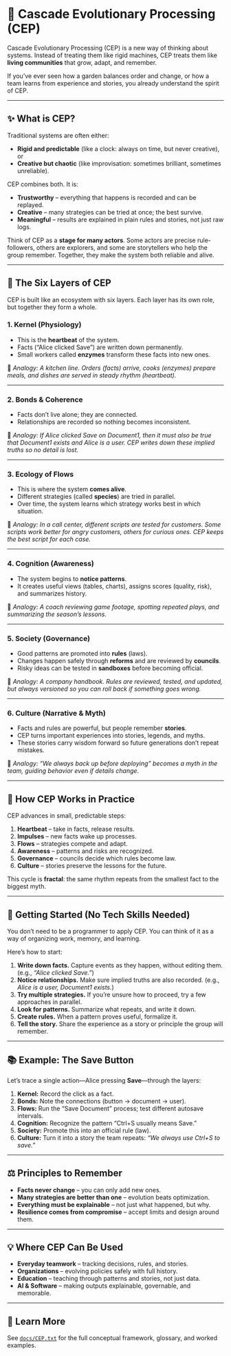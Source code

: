 # 🌱 Cascade Evolutionary Processing (CEP)

Cascade Evolutionary Processing (CEP) is a new way of thinking about systems.
Instead of treating them like rigid machines, CEP treats them like **living communities** that grow, adapt, and remember.

If you’ve ever seen how a garden balances order and change, or how a team learns from experience and stories, you already understand the spirit of CEP.

---

## ✨ What is CEP?

Traditional systems are often either:

* **Rigid and predictable** (like a clock: always on time, but never creative), or
* **Creative but chaotic** (like improvisation: sometimes brilliant, sometimes unreliable).

CEP combines both. It is:

* **Trustworthy** – everything that happens is recorded and can be replayed.
* **Creative** – many strategies can be tried at once; the best survive.
* **Meaningful** – results are explained in plain rules and stories, not just raw logs.

Think of CEP as a **stage for many actors**. Some actors are precise rule-followers, others are explorers, and some are storytellers who help the group remember. Together, they make the system both reliable and alive.

---

## 🧬 The Six Layers of CEP

CEP is built like an ecosystem with six layers. Each layer has its own role, but together they form a whole.

### 1. Kernel (Physiology)

* This is the **heartbeat** of the system.
* Facts (“Alice clicked Save”) are written down permanently.
* Small workers called **enzymes** transform these facts into new ones.

🔎 *Analogy: A kitchen line. Orders (facts) arrive, cooks (enzymes) prepare meals, and dishes are served in steady rhythm (heartbeat).*

---

### 2. Bonds & Coherence

* Facts don’t live alone; they are connected.
* Relationships are recorded so nothing becomes inconsistent.

🔎 *Analogy: If Alice clicked Save on Document1, then it must also be true that Document1 exists and Alice is a user. CEP writes down these implied truths so no detail is lost.*

---

### 3. Ecology of Flows

* This is where the system **comes alive**.
* Different strategies (called **species**) are tried in parallel.
* Over time, the system learns which strategy works best in which situation.

🔎 *Analogy: In a call center, different scripts are tested for customers. Some scripts work better for angry customers, others for curious ones. CEP keeps the best script for each case.*

---

### 4. Cognition (Awareness)

* The system begins to **notice patterns**.
* It creates useful views (tables, charts), assigns scores (quality, risk), and summarizes history.

🔎 *Analogy: A coach reviewing game footage, spotting repeated plays, and summarizing the season’s lessons.*

---

### 5. Society (Governance)

* Good patterns are promoted into **rules** (laws).
* Changes happen safely through **reforms** and are reviewed by **councils**.
* Risky ideas can be tested in **sandboxes** before becoming official.

🔎 *Analogy: A company handbook. Rules are reviewed, tested, and updated, but always versioned so you can roll back if something goes wrong.*

---

### 6. Culture (Narrative & Myth)

* Facts and rules are powerful, but people remember **stories**.
* CEP turns important experiences into stories, legends, and myths.
* These stories carry wisdom forward so future generations don’t repeat mistakes.

🔎 *Analogy: “We always back up before deploying” becomes a myth in the team, guiding behavior even if details change.*

---

## 🔄 How CEP Works in Practice

CEP advances in small, predictable steps:

1. **Heartbeat** – take in facts, release results.
2. **Impulses** – new facts wake up processes.
3. **Flows** – strategies compete and adapt.
4. **Awareness** – patterns and risks are recognized.
5. **Governance** – councils decide which rules become law.
6. **Culture** – stories preserve the lessons for the future.

This cycle is **fractal**: the same rhythm repeats from the smallest fact to the biggest myth.

---

## 🚀 Getting Started (No Tech Skills Needed)

You don’t need to be a programmer to apply CEP. You can think of it as a way of organizing work, memory, and learning.

Here’s how to start:

1. **Write down facts.** Capture events as they happen, without editing them. (e.g., *“Alice clicked Save.”*)
2. **Notice relationships.** Make sure implied truths are also recorded. (e.g., *Alice is a user, Document1 exists.*)
3. **Try multiple strategies.** If you’re unsure how to proceed, try a few approaches in parallel.
4. **Look for patterns.** Summarize what repeats, and write it down.
5. **Create rules.** When a pattern proves useful, formalize it.
6. **Tell the story.** Share the experience as a story or principle the group will remember.

---

## 📚 Example: The Save Button

Let’s trace a single action—Alice pressing **Save**—through the layers:

1. **Kernel:** Record the click as a fact.
2. **Bonds:** Note the connections (button → document → user).
3. **Flows:** Run the “Save Document” process; test different autosave intervals.
4. **Cognition:** Recognize the pattern “Ctrl+S usually means Save.”
5. **Society:** Promote this into an official rule (law).
6. **Culture:** Turn it into a story the team repeats: *“We always use Ctrl+S to save.”*

---

## ⚖️ Principles to Remember

* **Facts never change** – you can only add new ones.
* **Many strategies are better than one** – evolution beats optimization.
* **Everything must be explainable** – not just what happened, but why.
* **Resilience comes from compromise** – accept limits and design around them.

---

## 💡 Where CEP Can Be Used

* **Everyday teamwork** – tracking decisions, rules, and stories.
* **Organizations** – evolving policies safely with full history.
* **Education** – teaching through patterns and stories, not just data.
* **AI & Software** – making outputs explainable, governable, and memorable.

---

## 📖 Learn More

See [`docs/CEP.txt`](./docs/CEP.txt) for the full conceptual framework, glossary, and worked examples.

